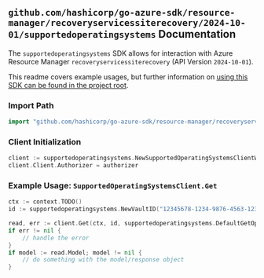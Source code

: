 
## `github.com/hashicorp/go-azure-sdk/resource-manager/recoveryservicessiterecovery/2024-10-01/supportedoperatingsystems` Documentation

The `supportedoperatingsystems` SDK allows for interaction with Azure Resource Manager `recoveryservicessiterecovery` (API Version `2024-10-01`).

This readme covers example usages, but further information on [using this SDK can be found in the project root](https://github.com/hashicorp/go-azure-sdk/tree/main/docs).

### Import Path

```go
import "github.com/hashicorp/go-azure-sdk/resource-manager/recoveryservicessiterecovery/2024-10-01/supportedoperatingsystems"
```


### Client Initialization

```go
client := supportedoperatingsystems.NewSupportedOperatingSystemsClientWithBaseURI("https://management.azure.com")
client.Client.Authorizer = authorizer
```


### Example Usage: `SupportedOperatingSystemsClient.Get`

```go
ctx := context.TODO()
id := supportedoperatingsystems.NewVaultID("12345678-1234-9876-4563-123456789012", "example-resource-group", "vaultName")

read, err := client.Get(ctx, id, supportedoperatingsystems.DefaultGetOperationOptions())
if err != nil {
	// handle the error
}
if model := read.Model; model != nil {
	// do something with the model/response object
}
```
